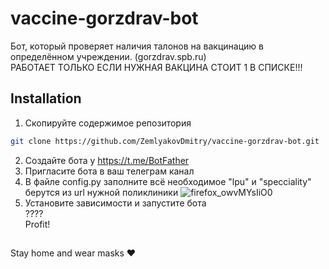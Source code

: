 # vaccine-gorzdrav-bot
Бот, который проверяет наличия талонов на вакцинацию в определённом учреждении. (gorzdrav.spb.ru)  
РАБОТАЕТ ТОЛЬКО ЕСЛИ НУЖНАЯ ВАКЦИНА СТОИТ 1 В СПИСКЕ!!!

## Installation
1. Скопируйте содержимое репозитория
```bash
git clone https://github.com/ZemlyakovDmitry/vaccine-gorzdrav-bot.git
```
2. Создайте бота у https://t.me/BotFather
3. Пригласите бота в ваш телеграм канал
4. В файле config.py заполните всё необходимое
"lpu" и "specciality" берутся из url нужной поликлиники 
![firefox_owvMYsIiO0](https://user-images.githubusercontent.com/29678249/151583551-6eae055b-07e7-4d79-a0eb-7c7140d8d975.png)
5. Установите зависимости и запустите бота  
????  
Profit!  


##

Stay home and wear masks ♥
